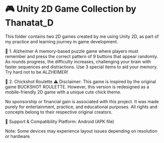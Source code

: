 # 🎮 Unity 2D Game Collection by Thanatat_D

This folder contains two 2D games created by me using Unity 2D, as part of my practice and learning journey in game development.

🧠 1. Alzheimer
A memory-based puzzle game where players must remember and press the correct pattern of 9 buttons that appear randomly. As rounds progress, the difficulty increases, challenging your brain with faster sequences and distractions. Use 3 special items to aid your memory.
Try hard not to be ALZHEIMER!

🐤 2. Chickshot Roulette
⚠️ Disclaimer: This game is inspired by the original game BUCKSHOT ROULETTE.
However, this version is redesigned as a mobile-friendly 2D game with a unique cute chick theme.

No sponsorship or financial gain is associated with this project. It was made purely for entertainment, practice, and educational purposes.
All rights and concepts belong to their respective original creators.

📱 Support & Compatibility
Platform: Android (APK file)

Note: Some devices may experience layout issues depending on resolution or hardware.


